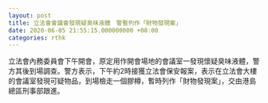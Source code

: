```yaml
---
layout: post
title: 立法會會議會發現疑臭味液體　警暫列作「財物發現案」
date: 2020-06-05 21:55:15.000000000 +08:00
categories: rthk
---
```


立法會內務委員會下午開會，原定用作開會場地的會議室一發現懷疑臭味液體，警方其後到場調查。警方表示，下午約2時接獲立法會保安報案，表示在立法會大樓的會議室發現可疑物品，到場檢走一個膠樽，暫時列作「財物發現案」，交由港島總區刑事部跟進。
